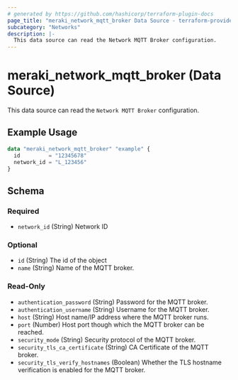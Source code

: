 ```yaml
---
# generated by https://github.com/hashicorp/terraform-plugin-docs
page_title: "meraki_network_mqtt_broker Data Source - terraform-provider-meraki"
subcategory: "Networks"
description: |-
  This data source can read the Network MQTT Broker configuration.
---
```


# meraki_network_mqtt_broker (Data Source)

This data source can read the `Network MQTT Broker` configuration.

## Example Usage

```terraform
data "meraki_network_mqtt_broker" "example" {
  id         = "12345678"
  network_id = "L_123456"
}
```

<!-- schema generated by tfplugindocs -->
## Schema

### Required

- `network_id` (String) Network ID

### Optional

- `id` (String) The id of the object
- `name` (String) Name of the MQTT broker.

### Read-Only

- `authentication_password` (String) Password for the MQTT broker.
- `authentication_username` (String) Username for the MQTT broker.
- `host` (String) Host name/IP address where the MQTT broker runs.
- `port` (Number) Host port though which the MQTT broker can be reached.
- `security_mode` (String) Security protocol of the MQTT broker.
- `security_tls_ca_certificate` (String) CA Certificate of the MQTT broker.
- `security_tls_verify_hostnames` (Boolean) Whether the TLS hostname verification is enabled for the MQTT broker.
